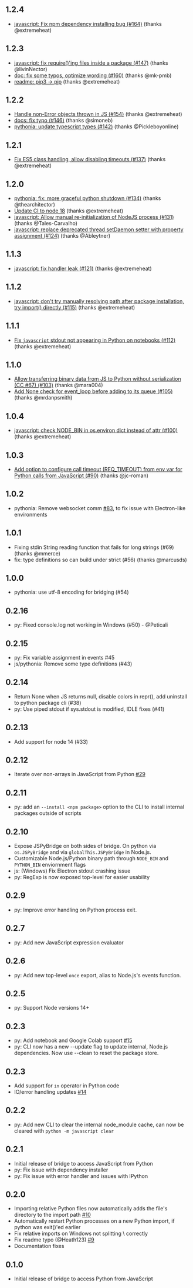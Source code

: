 ## 1.2.4
* [javascript: Fix npm dependency installing bug (#164)](https://github.com/extremeheat/JSPyBridge/commit/747e1fd221cef6db0ca28480db5e745dbcf57cd6) (thanks @extremeheat)

## 1.2.3
* [javascript: fix require()'ing files inside a package (#147)](https://github.com/extremeheat/JSPyBridge/commit/a93fce586c4ad3d37d3a58710fd934523df94038) (thanks @livinNector)
* [doc: fix some typos, optimize wording (#160)](https://github.com/extremeheat/JSPyBridge/commit/12455b31875d292626d6056d4aa365b7449783fb) (thanks @mk-pmb)
* [readme: pip3 -> pip](https://github.com/extremeheat/JSPyBridge/commit/13e6d9ff5bea9f494b5d9d35c6afaac27a678daa) (thanks @extremeheat)

## 1.2.2
* [Handle non-Error objects thrown in JS (#154)](https://github.com/extremeheat/JSPyBridge/commit/5b3aecd787fb2bb531079b61f8492a92f633eaff) (thanks @extremeheat)
* [docs: fix typo (#146)](https://github.com/extremeheat/JSPyBridge/commit/bd17b0de48baa761284dfef469641ba46d5357bc) (thanks @simoneb)
* [pythonia: update typescript types (#142)](https://github.com/extremeheat/JSPyBridge/commit/d17217070ea0ff5baa0c96a06549006dce82df20) (thanks @Pickleboyonline)

## 1.2.1
* [Fix ES5 class handling, allow disabling timeouts (#137)](https://github.com/extremeheat/JSPyBridge/commit/a2d7369d861b6be9472ce2b72b3a92e78a06cda4) (thanks @extremeheat)

## 1.2.0
* [pythonia: fix: more graceful python shutdown (#134)](https://github.com/extremeheat/JSPyBridge/commit/78e4c4a8cdb127a65eb65e75038f5563eb7e7b3d) (thanks @thearchitector)
* [Update CI to node 18](https://github.com/extremeheat/JSPyBridge/commit/5828b00889761f57429aed4fb317d20497f9a703) (thanks @extremeheat)
* [javascript: Allow manual re-initialization of NodeJS process (#131)](https://github.com/extremeheat/JSPyBridge/commit/adab7cff4bfc88d94d5781db503270e9e285b215) (thanks @Tales-Carvalho)
* [javascript: replace deprecated thread setDaemon setter with property assignment (#124)](https://github.com/extremeheat/JSPyBridge/commit/060f21e13cc55c8efb3e79e1714f96b63eb45fcd) (thanks @Ableytner)

## 1.1.3
* [javascript: fix handler leak (#121)](https://github.com/extremeheat/JSPyBridge/commit/5a2bd1eabf86987ab5641dd4913d3fc2e0ba4ad0) (thanks @extremeheat)

## 1.1.2
* [javascript: don't try manually resolving path after package installation, try import() directly (#115)](https://github.com/extremeheat/JSPyBridge/commit/0e3a0913165142a62616dafaca4003cee2af304f) (thanks @extremeheat)

## 1.1.1
* [Fix `javascript` stdout not appearing in Python on notebooks (#112)](https://github.com/extremeheat/JSPyBridge/commit/d2ec236ec6b348804103816ca92de98699cb9036) (thanks @extremeheat)

## 1.1.0
* [Allow transferring binary data from JS to Python without serialization (CC #67) (#103)](https://github.com/extremeheat/JSPyBridge/commit/36a0c74d14ef891a72f1c39d9c83bb4e36ab35ba) (thanks @mara004)
* [Add None check for event_loop before adding to its queue (#105)](https://github.com/extremeheat/JSPyBridge/commit/2f2752285e2c627c7b6ae88eb66a18a6517e8eaf) (thanks @mrdanpsmith)

## 1.0.4
* [javascript: check NODE_BIN in os.environ dict instead of attr (#100)](https://github.com/extremeheat/JSPyBridge/commit/054332f69b51ee2b9dca6d8de188313f9070d208) (thanks @extremeheat)

## 1.0.3
* [Add option to configure call timeout (REQ_TIMEOUT) from env var for Python calls from JavaScript (#90)](https://github.com/extremeheat/JSPyBridge/commit/95ad451f22ab5f20b8b63372377ea560a18c04b0) (thanks @jc-roman)

## 1.0.2
* pythonia: Remove websocket comm [#83](https://github.com/extremeheat/JSPyBridge/pull/83), to fix issue with Electron-like environments

## 1.0.1
* Fixing stdin String reading function that fails for long strings (#69) (thanks @mmerce)
* fix: type definitions so can build under strict (#56) (thanks @marcusds)

## 1.0.0
* pythonia: use utf-8 encoding for bridging (#54)

## 0.2.16
* py: Fixed console.log not working in Windows (#50) - @Peticali

## 0.2.15
* py: Fix variable assignment in events #45
* js/pythonia: Remove some type definitions (#43)

## 0.2.14
* Return None when JS returns null, disable colors in repr(), add uninstall to python package cli (#38)
* py: Use piped stdout if sys.stdout is modified, IDLE fixes (#41) 

## 0.2.13
* Add support for node 14 (#33)

## 0.2.12
* Iterate over non-arrays in JavaScript from Python [#29](https://github.com/extremeheat/JSPyBridge/pull/29)

## 0.2.11
* py: add an `--install <npm package>` option to the CLI to install internal packages outside of scripts

## 0.2.10
* Expose JSPyBridge on both sides of bridge. On python via `os.JSPyBridge` and via `globalThis.JSPyBridge` in Node.js.
* Customizable Node.js/Python binary path through `NODE_BIN` and `PYTHON_BIN` enviornment flags
* js: (Windows) Fix Electron stdout crashing issue
* py: RegExp is now exposed top-level for easier usability

## 0.2.9
* py: Improve error handling on Python process exit.

## 0.2.7
* py: Add new JavaScript expression evaluator

## 0.2.6
* py: Add new top-level `once` export, alias to Node.js's events function.

## 0.2.5
* py: Support Node versions 14+

## 0.2.3
* py: Add notebook and Google Colab support [#15](https://github.com/extremeheat/JSPyBridge/pull/15)
* py: CLI now has a new --update flag to update internal, Node.js dependencies. Now use --clean to reset the package store.

## 0.2.3
* Add support for `in` operator in Python code
* IO/error handling updates [#14](https://github.com/extremeheat/JSPyBridge/pull/14)

## 0.2.2
* py: Add new CLI to clear the internal node_module cache, can now be cleared with `python -m javascript clear`

## 0.2.1
* Initial release of bridge to access JavaScript from Python
* py: Fix issue with dependency installer
* py: Fix issue with error handler and issues with IPython

## 0.2.0
* Importing relative Python files now automatically adds the file's directory to the import path [#10](https://github.com/extremeheat/JSPyBridge/pull/10) 
* Automatically restart Python processes on a new Python import, if python was exit()'ed earlier
* Fix relative imports on Windows not splitting \ correctly
* Fix readme typo (@Heath123) [#9](https://github.com/extremeheat/JSPyBridge/pull/9)
* Documentation fixes

## 0.1.0

* Initial release of bridge to access Python from JavaScript
